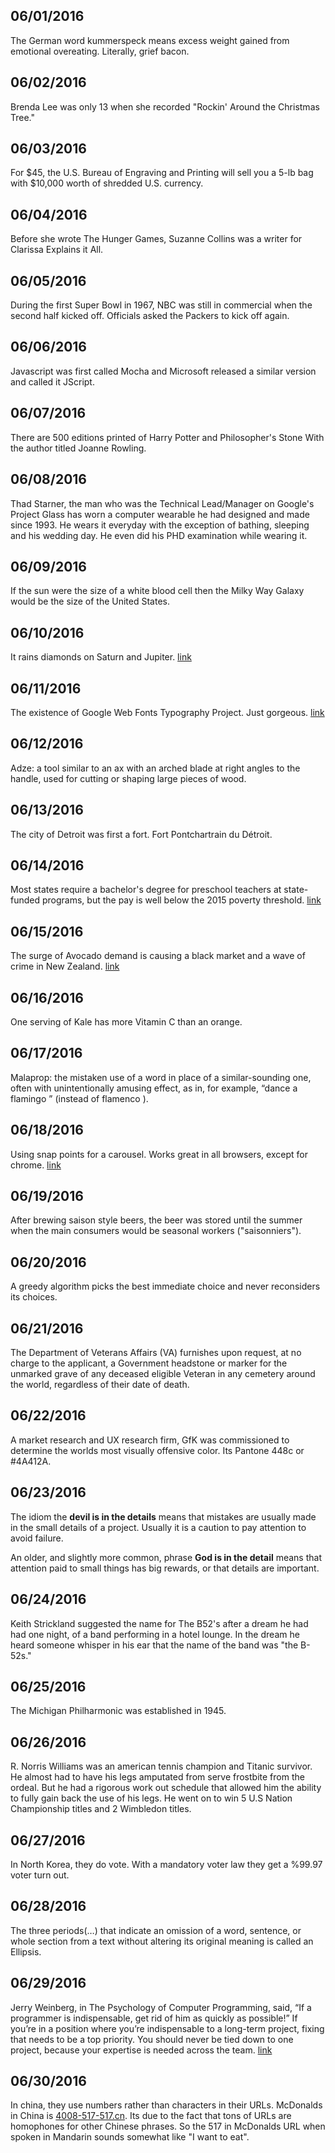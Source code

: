 06/01/2016
---
The German word kummerspeck means excess weight gained from emotional overeating. Literally, grief bacon.

06/02/2016
---
Brenda Lee was only 13 when she recorded "Rockin' Around the Christmas Tree."

06/03/2016
---
For $45, the U.S. Bureau of Engraving and Printing will sell you a 5-lb bag with $10,000 worth of shredded U.S. currency.

06/04/2016
---
Before she wrote The Hunger Games, Suzanne Collins was a writer for Clarissa Explains it All.

06/05/2016
---
During the first Super Bowl in 1967, NBC was still in commercial when the second half kicked off. Officials asked the Packers to kick off again.

06/06/2016
---
Javascript was first called Mocha and Microsoft released a similar version and called it JScript.

06/07/2016
---
There are 500 editions printed of Harry Potter and Philosopher's Stone With the author titled Joanne Rowling.

06/08/2016
---
Thad Starner, the man who was the Technical Lead/Manager on Google's Project Glass has worn a computer wearable he had designed and made since 1993. He wears it everyday with the exception of bathing, sleeping and his wedding day. He even did his PHD examination while wearing it.

06/09/2016
---
If the sun were the size of a white blood cell then the Milky Way Galaxy would be the size of the United States.

06/10/2016
---
It rains diamonds on Saturn and Jupiter. [link](http://www.bbc.com/news/science-environment-24477667)

06/11/2016
---
The existence of Google Web Fonts Typography Project. Just gorgeous. [link](https://femmebot.github.io/google-type/)

06/12/2016
---
Adze: a tool similar to an ax with an arched blade at right angles to the handle, used for cutting or shaping large pieces of wood.

06/13/2016
---
The city of Detroit was first a fort. Fort Pontchartrain du Détroit.

06/14/2016
---
Most states require a bachelor's degree for preschool teachers at state-funded programs, but the pay is well below the 2015 poverty threshold. [link](http://www.npr.org/sections/ed/2016/06/14/481920837/it-doesnt-pay-to-be-an-early-childhood-teacher)

06/15/2016
---
The surge of Avocado demand is causing a black market and a wave of crime in New Zealand. [link](https://www.theguardian.com/world/2016/jun/15/avocado-thieves-shortage-crime-fruit-black-market-new-zealand)

06/16/2016
---
One serving of Kale has more Vitamin C than an orange.

06/17/2016
---
Malaprop: the mistaken use of a word in place of a similar-sounding one, often with unintentionally amusing effect, as in, for example, “dance a flamingo ” (instead of flamenco ).

06/18/2016
---
Using snap points for a carousel. Works great in all browsers, except for chrome. [link](https://www.filamentgroup.com/lab/introducing-snapper.html)

06/19/2016
---
After brewing saison style beers, the beer was stored until the summer when the main consumers would be seasonal workers ("saisonniers").

06/20/2016
---
A greedy algorithm picks the best immediate choice and never reconsiders its choices.

06/21/2016
---
The Department of Veterans Affairs (VA) furnishes upon request, at no charge to the applicant, a Government headstone or marker for the unmarked grave of any deceased eligible Veteran in any cemetery around the world, regardless of their date of death.

06/22/2016
---
A market research and UX research firm, GfK was commissioned to determine the worlds most visually offensive color. Its Pantone 448c or #4A412A.

06/23/2016
---
The idiom the **devil is in the details** means that mistakes are usually made in the small details of a project. Usually it is a caution to pay attention to avoid failure.

An older, and slightly more common, phrase **God is in the detail** means that attention paid to small things has big rewards, or that details are important.

06/24/2016
---
Keith Strickland suggested the name for The B52's after a dream he had had one night, of a band performing in a hotel lounge. In the dream he heard someone whisper in his ear that the name of the band was "the B-52s."

06/25/2016
---
The Michigan Philharmonic was established in 1945.

06/26/2016
---
R. Norris Williams was an american tennis champion and Titanic survivor. He almost had to have his legs amputated from serve frostbite from the ordeal. But he had a rigorous work out schedule that allowed him the ability to fully gain back the use of his legs. He went on to win 5 U.S Nation Championship titles and 2 Wimbledon titles.

06/27/2016
---
In North Korea, they do vote. With a mandatory voter law they get a %99.97 voter turn out.

06/28/2016
---
The three periods(…) that indicate an omission of a word, sentence, or whole section from a text without altering its original meaning is called an Ellipsis.

06/29/2016
---
Jerry Weinberg, in The Psychology of Computer Programming, said, “If a programmer is indispensable, get rid of him as quickly as possible!” If you’re in a position where you’re indispensable to a long-term project, fixing that needs to be a top priority. You should never be tied down to one project, because your expertise is needed across the team. [link](http://alistapart.com/article/the-foundation-of-technical-leadership)

06/30/2016
---
In china, they use numbers rather than characters in their URLs. McDonalds in China is [ 4008-517-517.cn](https://www.4008-517-517.cn/cn/). Its due to the fact that tons of URLs are homophones for other Chinese phrases. So the 517 in McDonalds URL when spoken in Mandarin sounds somewhat like "I want to eat".
